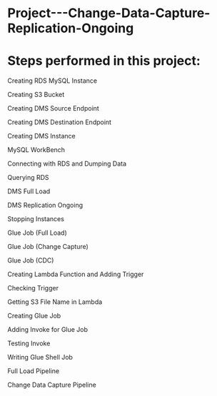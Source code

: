 # Project---Change-Data-Capture-Replication-Ongoing


# Steps performed in this project:

Creating RDS MySQL Instance 

Creating S3 Bucket

Creating DMS Source Endpoint

Creating DMS Destination Endpoint

Creating DMS Instance

MySQL WorkBench

Connecting with RDS and Dumping Data

Querying RDS

DMS Full Load

DMS Replication Ongoing

Stopping Instances

Glue Job (Full Load)

Glue Job (Change Capture)

Glue Job (CDC)

Creating Lambda Function and Adding Trigger

Checking Trigger

Getting S3 File Name in Lambda

Creating Glue Job

Adding Invoke for Glue Job

Testing Invoke

Writing Glue Shell Job

Full Load Pipeline

Change Data Capture Pipeline


